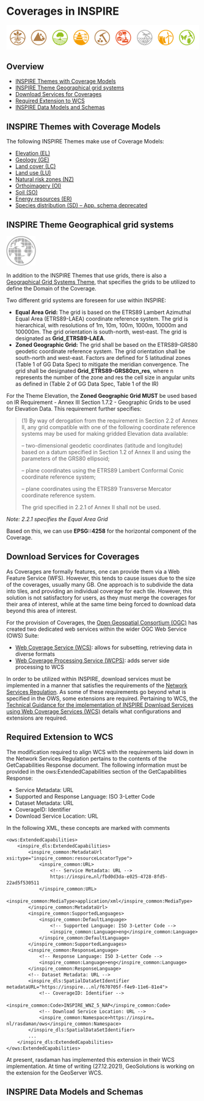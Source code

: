 # Coverages in INSPIRE

![Themes](./pix/Themes.png)

## Overview
- [INSPIRE Themes with Coverage Models](./INSPIRE.md#inspire-themes-with-coverage-models)
- [INSPIRE Theme Geographical grid systems](./INSPIRE.md#inspire-theme-geographical-grid-systems)
- [Download Services for Coverages](./INSPIRE.md#download-services-for-coverages)
- [Required Extension to WCS](./INSPIRE.md)
- [INSPIRE Data Models and Schemas](./INSPIRE.md)



## INSPIRE Themes with Coverage Models
The following INSPIRE Themes make use of Coverage Models:
- [Elevation (EL)](https://inspire.ec.europa.eu/Themes/118/2892) 
- [Geology (GE)](https://inspire.ec.europa.eu/Themes/128/2892) 
- [Land cover (LC)](https://inspire.ec.europa.eu/Themes/123/2892)
- [Land use (LU)](https://inspire.ec.europa.eu/Themes/129/2892)
- [Natural risk zones (NZ)](https://inspire.ec.europa.eu/Themes/140/2892)
- [Orthoimagery (OI)](https://inspire.ec.europa.eu/Themes/124/2892)
- [Soil (SO)](https://inspire.ec.europa.eu/Themes/127/2892)
- [Energy resources (ER)](https://inspire.ec.europa.eu/Themes/134/2892)
- [Species distribution (SD) – App. schema deprecated](https://inspire.ec.europa.eu/Themes/133/2892)

## INSPIRE Theme Geographical grid systems
![gg](./pix/ggS.png)

In addition to the INSPIRE Themes that use grids, there is also a [Geographical Grid Systems Theme](https://inspire.ec.europa.eu/Themes/131/2892), that specifies the grids to be utilized to define the Domain of the Coverage.

Two different grid systems are foreseen for use within INSPIRE:

- **Equal Area Grid:** The grid is based on the ETRS89 Lambert Azimuthal Equal Area (ETRS89-LAEA) coordinate reference system. The grid is hierarchical, with resolutions of 1m, 10m, 100m, 1000m, 10000m and 100000m. The grid orientation is south-north, west-east. The grid is designated as **Grid_ETRS89-LAEA**.
- **Zoned Geographic Grid:** The grid shall be based on the ETRS89-GRS80 geodetic coordinate reference system. The grid orientation shall be south-north and west-east. Factors are defined for 5 latitudinal zones (Table 1 of GG Data Spec) to mitigate the meridian convergence. The grid shall be designated **Grid_ETRS89-GRS80zn_res**, where n represents the number of the zone and res the cell size in angular units as defined in (Table 2 of GG Data Spec, Table 1 of the IR) 

For the Theme Elevation, the **Zoned Geographic Grid MUST** be used based on IR Requirement - Annex III Section 1.7.2 - Geographic Grids to be used for Elevation Data. This requirement further specifies:

> (1) By way of derogation from the requirement in Section 2.2 of Annex II, any grid compatible with one of the following coordinate reference systems may be used for making gridded Elevation data available:
> 
> – two-dimensional geodetic coordinates (latitude and longitude) based on a datum specified in Section 1.2 of Annex II and using the parameters of the GRS80 ellipsoid;
> 
> – plane coordinates using the ETRS89 Lambert Conformal Conic coordinate reference system;
> 
> – plane coordinates using the ETRS89 Transverse Mercator coordinate reference system.
> 
> The grid specified in 2.2.1 of Annex II shall not be used. 

_Note: 2.2.1 specifies the Equal Area Grid_

Based on this, we can use **EPSG::4258** for the horizontal component of the Coverage.

## Download Services for Coverages

As Coverages are formally features, one can provide them via a Web Feature Service (WFS). However, this tends to cause issues due to the size of the coverages, usually many GB. One approach is to subdivide the data into tiles, and providing an individual coverage for each tile. However, this solution is not satisfactory for users, as they must merge the coverages for their area of interest, while at the same time being forced to download data beyond this area of interest.

For the provision of Coverages, the [Open Geospatial Consortium (OGC)](https://www.ogc.org/) has created two dedicated web services within the wider OGC Web Service (OWS) Suite:
- [Web Coverage Service (WCS)](https://www.ogc.org/standards/wcs): allows for subsetting, retrieving data in diverse formats
- [Web Coverage Processing Service (WCPS)](https://www.ogc.org/standards/wcps): adds server side processing to WCS

In order to be utilized within INSPIRE, download services must be implemented in a manner that satisfies the requirements of the [Network Services Regulation](https://inspire.ec.europa.eu/Legislation/Network-Services/41). As some of these requirements go beyond what is specified in the OWS, some extensions are required. Pertaining to WCS, the [Technical Guidance for the implementation of INSPIRE Download Services using Web Coverage Services (WCS)](https://inspire.ec.europa.eu/id/document/tg/download-wcs) details what configurations and extensions are required.

## Required Extension to WCS
The modification required to align WCS with the requirements laid down in the Network Services Regulation pertains to the contents of the GetCapabilities Response document. The following information must be provided in the ows:ExtendedCapabilities section of the GetCapabilities Response:
- Service Metadata: URL
- Supported and Response Language: ISO 3-Letter Code
- Dataset Metadata: URL
- CoverageID: Identifier
- Download Service Location: URL

In the following XML, these concepts are marked with comments

```
<ows:ExtendedCapabilities>
    <inspire_dls:ExtendedCapabilities>
        <inspire_common:MetadataUrl xsi:type="inspire_common:resourceLocatorType">
            <inspire_common:URL>
                <!-- Service Metadata: URL -->
                https://inspire…nl/fbd0d3da-e025-4728-8fd5-22ad5f530511
            </inspire_common:URL>
            <inspire_common:MediaType>application/xml</inspire_common:MediaType>
        </inspire_common:MetadataUrl>
        <inspire_common:SupportedLanguages>
            <inspire_common:DefaultLanguage>
                <!-- Supported Language: ISO 3-Letter Code -->
                <inspire_common:Language>eng</inspire_common:Language>
            </inspire_common:DefaultLanguage>
        </inspire_common:SupportedLanguages>
        <inspire_common:ResponseLanguage>
            <!-- Response Language: ISO 3-Letter Code -->
            <inspire_common:Language>eng</inspire_common:Language>
        </inspire_common:ResponseLanguage>
        <!-- Dataset Metadata: URL -->
        <inspire_dls:SpatialDataSetIdentifier metadataURL="https://inspire...nl/f670705f-f4e9-11e6-81e4"> 
            <!-- CoverageID: Identifier -->
            <inspire_common:Code>INSPIRE_WNZ_5_NAP</inspire_common:Code>
            <!-- Download Service Location: URL -->
            <inspire_common:Namespace>https://inspire…nl/rasdaman/ows</inspire_common:Namespace>
        </inspire_dls:SpatialDataSetIdentifier>
        ...
    </inspire_dls:ExtendedCapabilities>
</ows:ExtendedCapabilities>
```
At present, rasdaman has implemented this extension in their WCS implementation. At time of writing (27.12.2021), GeoSolutions is working on the extension for the GeoServer WCS. 

## INSPIRE Data Models and Schemas
